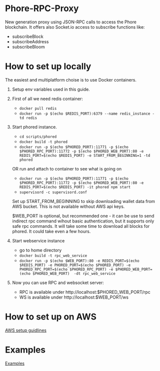 # Phore-RPC-Proxy
New generation proxy using JSON-RPC calls to access the Phore blockchain. It offers also Socket.io access to subscribe functions like:
  * subscribeBlock
  * subscribeAddress
  * subscribeBloom

# How to set up locally
The easiest and multiplatform choise is to use Docker containers.
1. Setup env variables used in this guide.

2. First of all we need redis container:
    * `docker pull redis`
    * `docker run -p $(echo $REDIS_PORT):6379 --name redis_instance -td redis`

3. Start phored instance.
    * `cd scripts/phored`
    * `docker build -t phored`
    * `docker run -p $(echo $PHORED_PORT):11771 -p $(echo $PHORED_RPC_PORT):11772 -p $(echo $PHORED_WEB_PORT):80 -e REDIS_PORT=$(echo $REDIS_PORT) -e START_FROM_BEGINNING=1 -td phored`
    
    OR run and attach to container to see what is going on
    * `docker run -p $(echo $PHORED_PORT):11771 -p $(echo $PHORED_RPC_PORT):11772 -p $(echo $PHORED_WEB_PORT):80 -e REDIS_PORT=$(echo $REDIS_PORT) -it phored npm start`
    * `supervisord -c supervisord.conf`
    
    Set up START_FROM_BEGINNING to skip downloading wallet data from AWS bucket. This is not available without AWS api keys.
    
    $WEB_PORT is optional, but recommended one - it can be use to send indirect rpc command wihout basic authentication, 
    but it supports only safe rpc commands.
    It will take some time to download all blocks for phored. It could take even a few hours.

4. Start webservice instance
    * go to home directory
    * `docker build -t rpc_web_service`
    * `docker run -p $(echo $WEB_PORT):80 -e REDIS_PORT=$(echo $REDIS_PORT) -e PHORED_PORT=$(echo $PHORED_PORT) -e PHORED_RPC_PORT=$(echo $PHORED_RPC_PORT) -e $PHORED_WEB_PORT=(echo $PHORED_WEB_PORT)  -dt rpc_web_service`

5. Now you can use RPC and websocket server:
    * RPC is available under http://localhost:$PHORED_WEB_PORT/rpc
    * WS is available under http://localhost:$WEB_PORT/ws
    
    
# How to set up on AWS
[AWS setup guidlines](aws_cloud_formation/README.md)


# Examples
[Examples](examples/README.md)